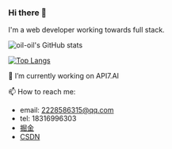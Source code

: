 ### Hi there 👋

I'm a web developer working towards full stack.
  
![oil-oil's GitHub stats](https://github-readme-stats.vercel.app/api?username=oil-oil&bg_color=30,32CCBC,90F7EC&title_color=fff&text_color=fff)

[![Top Langs](https://github-readme-stats.vercel.app/api/top-langs/?username=oil-oil&layout=compact)](https://github.com/anuraghazra/github-readme-stats)


🔭 I’m currently working on API7.AI

📫 How to reach me: 
- email: 2228586315@qq.com
- tel: 18316996303
- [掘金](https://juejin.cn/user/2384177081367998)
- [CSDN](https://blog.csdn.net/weixin_47077674)
<!--
**oil-oil/oil-oil** is a ✨ _special_ ✨ repository because its `README.md` (this file) appears on your GitHub profile.

Here are some ideas to get you started:

- 🔭 I’m currently working on ...
- 🌱 I’m currently learning ...
- 👯 I’m looking to collaborate on ...
- 🤔 I’m looking for help with ...
- 💬 Ask me about ...
- 📫 How to reach me: ...
- 😄 Pronouns: ...
- ⚡ Fun fact: ...
-->
